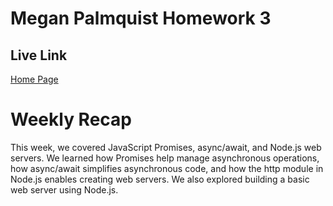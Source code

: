 # Megan Palmquist Homework 3

## Live Link

[Home Page](https://n320homework3.onrender.com)

# Weekly Recap

This week, we covered JavaScript Promises, async/await, and Node.js web servers. We learned how Promises help manage asynchronous operations, how async/await simplifies asynchronous code, and how the http module in Node.js enables creating web servers. We also explored building a basic web server using Node.js.
